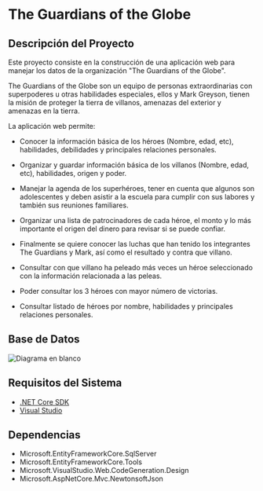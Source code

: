 # The Guardians of the Globe

## Descripción del Proyecto

Este proyecto consiste en la construcción de una aplicación web para manejar los datos de la organización "The Guardians of the Globe".

The Guardians of the Globe son un equipo de personas extraordinarias con superpoderes u otras habilidades especiales, ellos y Mark Greyson, tienen la misión de proteger la tierra de villanos, amenazas del exterior y amenazas en la tierra.

La aplicación web permite:

- Conocer la información básica de los héroes (Nombre, edad, etc), habilidades, debilidades y principales relaciones personales.

- Organizar y guardar información básica de los villanos (Nombre, edad, etc), habilidades, origen y poder.

- Manejar la agenda de los superhéroes, tener en cuenta que algunos son adolescentes y deben asistir a la escuela para cumplir con sus labores y también sus reuniones familiares.

- Organizar una lista de patrocinadores de cada héroe, el monto y lo más importante el origen del dinero para revisar si se puede confiar.

- Finalmente se quiere conocer las luchas que han tenido los integrantes The Guardians y Mark, así como el resultado y contra que villano.

- Consultar con que villano ha peleado más veces un héroe seleccionado con la información relacionada a las peleas.

- Poder consultar los 3 héroes con mayor número de victorias.

- Consultar listado de héroes por nombre, habilidades y principales relaciones personales.

## Base de Datos


![Diagrama en blanco](https://github.com/djulioj/Guardians-of-the-Globe/assets/61607858/90690b68-d4e0-4323-8434-3da2d624135e)


## Requisitos del Sistema

- [.NET Core SDK](https://dotnet.microsoft.com/download)
- [Visual Studio](https://visualstudio.microsoft.com/)


## Dependencias

- Microsoft.EntityFrameworkCore.SqlServer
- Microsoft.EntityFrameworkCore.Tools
- Microsoft.VisualStudio.Web.CodeGeneration.Design
- Microsoft.AspNetCore.Mvc.NewtonsoftJson

